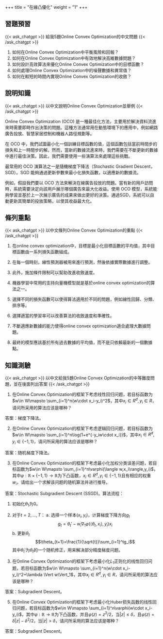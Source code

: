 +++
title = "在線凸優化"
weight = "1"
+++
## 習題預習
{{< ask_chatgpt >}}
給我5題Online Convex Optimization的中文問題
{{< /ask_chatgpt >}}



1. 如何在Online Convex Optimization中平衡風險和回報？
2. 如何在Online Convex Optimization中有效地解決高維數據問題？
3. 如何設計高效算法來優化Online Convex Optimization中的目標函數？
4. 如何處理Online Convex Optimization中的噪聲數據和異常值？
5. 如何在較短的時間內實現Online Convex Optimization的收斂？   

## 說明知識
{{< ask_chatgpt >}}
以中文說明Online Convex Optimization並舉例
{{< /ask_chatgpt >}}



Online Convex Optimization (OCO) 是一種最佳化方法，主要用於解決資料流進來時需要即時作出決策的問題。這種方法通常用在動態環境下的應用中，例如網路廣告投放、智慧家居控制和機器人路徑規劃等。

在 OCO 中，我們試圖最小化一個訓練目標函數的值，這個函數包括當前時間步的損失和上一時間步的解。然而，當新的數據流進來時，我們需要在不斷更新的數據中進行最佳決策。因此，我們需要使用一些演算法來處理這些挑戰。

最常用的 OCO 演算法之一是隨機梯度下降法（Stochastic Gradient Descent，SGD）。SGD 能夠通過更新參數來最小化損失函數，以適應新的數據流。

例如，假設我們要以 OCO 方法來解決在線廣告投放的問題。當有新的用戶訪問時，系統需要決定向該用戶展示哪個廣告來最大化收益。使用 OCO 模型，系統能夠學習並基於上一次展示廣告的成果來做出更好的決策。通過SGD，系統可以自動更新其簡單的投放策略，以使其收益最大化。   

## 條列重點
{{< ask_chatgpt >}}
以中文條列Online Convex Optimization的重點
{{< /ask_chatgpt >}}



1. 在online convex optimization中，目標是最小化目標函數的平均值，其中目標函數由一系列損失函數組成。

2. 在每一個時刻，線性預測器被用來進行預測，然後依據實際數據進行調整。

3. 此外，施加條件限制可以幫助改進收斂速度。

4. 機器學習中常用的支持向量機模型就是基於online convex optimization的算法之一。

5. 選擇不同的損失函數可以使得算法適用於不同的問題，例如線性回歸、分類、排序等。

6. 選擇適當的學習率可以改善算法的收斂速度和準確性。

7. 不斷適應新數據的能力使得online convex optimization適合處理大數據問題。

8. 最終的模型應該基於所有過去數據的平均值，而不是只依賴最新的一個數據點。   

## 知識測驗
{{< ask_chatgpt >}}
以中文給我5題Online Convex Optimization的中等難度問題，並在後面列出答案
{{< /ask_chatgpt >}}



1. 在Online Convex Optimization的框架下考虑线性回归问题，若目标函数为$w\in W\mapsto \sum_{i=1}^n(w\cdot x_i-y_i)^2$，其中$x_i\in R^d,y_i\in R$，请问所采用的算法应该是哪种？

答案：梯度下降法。


2. 在Online Convex Optimization的框架下考虑逻辑回归问题，若目标函数为$w\in W\mapsto \sum_{i=1}^n\log(1+e^{-y_iw\cdot x_i})$，其中$x_i\in R^d,y_i\in \{-1,1\}$，请问所采用的算法应该是哪种？

答案：随机梯度下降法。


3. 在Online Convex Optimization的框架下考虑最小化加权分类误差问题，若目标函数为$w\in W\mapsto \sum_{i=1}^n\varphi(\langle w,x_i\rangle,y_i)$，其中$\varphi:\mathbb{R}\times \{-1,1\}\rightarrow \mathbb{R}$为下凸函数，$x_i\in R^d,y_i\in \{-1,1\}$且有相应的权重$w_i$，请给出一个求解该问题的随机算法并进行推导。

答案：Stochastic Subgradient Descent (SSGD)。算法流程：
1. 初始化$\theta_1$为0。
2. 对于$t=2,\ldots,T$：
   a. 选择一个样本$(x_i,y_i)$，计算梯度下降方向$g_t$
   $$g_t=\theta_t'-w_i\nabla_1\varphi(\langle \theta_t,x_i\rangle,y_i)x_i$$
   b. 更新$\theta_t$
   $$\theta_{t+1}=\frac{1}{\sqrt{t}}\sum_{i=1}^tg_i$$
   其中$\theta_t'$为$\theta_t$的一个随机修正，用来解决部分精度梯度问题。

4. 在Online Convex Optimization的框架下考虑最小化$L_1$正则化的线性回归问题，若目标函数为$w\in W\mapsto \sum_{i=1}^n(w\cdot x_i-y_i)^2+\lambda \Vert w\Vert_1$，其中$x_i\in R^d,y_i\in R$，请问所采用的算法应该是哪种？

答案：Subgradient Descent。


5. 在Online Convex Optimization的框架下考虑最小化Huber损失函数的线性回归问题，若目标函数为$w\in W\mapsto \sum_{i=1}^n\varphi(w\cdot x_i-y_i)$，其中$\varphi:\mathbb{R}\rightarrow \mathbb{R}$为下凸函数，并且$\varphi(z)=z^2/2$，当$|z|\leq \delta$，且$\varphi(z)=\delta|z|-\delta^2/2$，当$|z|>\delta$，请问所采用的算法应该是哪种？

答案：Subgradient Descent。   

